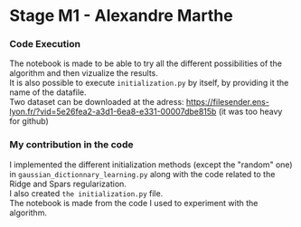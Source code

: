 # Stage M1 - Alexandre Marthe

### Code Execution

The notebook is made to be able to try all the different possibilities of the algorithm and then vizualize the results.  
It is also possible to execute `initialization.py` by itself, by providing it the name of the datafile.  
Two dataset can be downloaded at the adress: https://filesender.ens-lyon.fr/?vid=5e26fea2-a3d1-6ea8-e331-00007dbe815b  (it was too heavy for github)

### My contribution in the code

I implemented the different initialization methods (except the "random" one) in `gaussian_dictionnary_learning.py` along with the code related to the Ridge and Spars regularization.  
I also created `the initialization.py` file.  
The notebook is made from the code I used to experiment with the algorithm.
